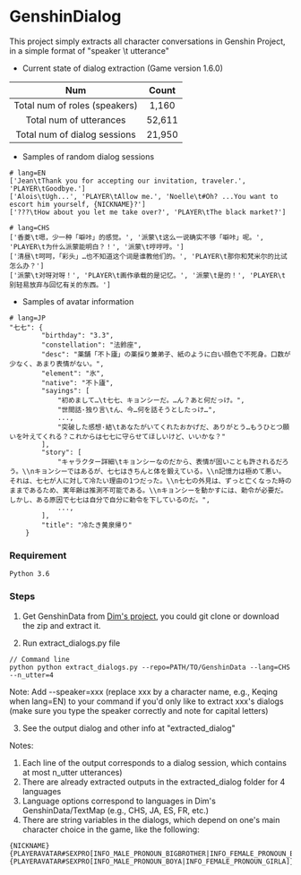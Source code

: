 # GenshinDialog
This project simply extracts all character conversations in Genshin Project, in a simple format of "speaker \t utterance"

- Current state of dialog extraction (Game version 1.6.0)

| Num  | Count | 
:-----------: | :-----------:  |
| Total num of roles (speakers)   | 1,160  |
| Total num of utterances  | 52,611  |
| Total num of dialog sessions  | 21,950 |

- Samples of random dialog sessions
~~~
# lang=EN
['Jean\tThank you for accepting our invitation, traveler.', 'PLAYER\tGoodbye.']
['Alois\tUgh...', 'PLAYER\tAllow me.', 'Noelle\t#Oh? ...You want to escort him yourself, {NICKNAME}?']
['???\tHow about you let me take over?', 'PLAYER\tThe black market?']

# lang=CHS
['香菱\t嗯，少一种「噼咔」的感觉。', '派蒙\t这么一说确实不够「噼咔」呢。', 'PLAYER\t为什么派蒙能明白？！', '派蒙\t哼哼哼。']
['清昼\t呵呵，「彩头」…也不知道这个词是谁教他们的。', 'PLAYER\t那你和梵米尔的比试怎么办？']
['派蒙\t对呀对呀！', 'PLAYER\t画作承载的是记忆。', '派蒙\t是的！', 'PLAYER\t别轻易放弃与回忆有关的东西。']
~~~
- Samples of avatar information
~~~
# lang=JP
"七七": {
        "birthday": "3.3",
        "constellation": "法鈴座",
        "desc": "薬舗「不卜廬」の薬採り兼弟子、紙のように白い顔色で不死身。口数が少なく、あまり表情がない。",
        "element": "氷",
        "native": "不卜廬",
        "sayings": [
            "初めまして…\t七七、キョンシーだ。…ん？あと何だっけ。",
            "世間話·独り言\tん、今…何を話そうとしたっけ…",
            ...,
            "突破した感想·結\tあなたがいてくれたおかげだ、ありがとう…もうひとつ願いを叶えてくれる？これからは七七に守らせてほしいけど、いいかな？"
        ],
        "story": [
            "キャラクター詳細\tキョンシーなのだから、表情が固いことも許されるだろう。\\nキョンシーではあるが、七七はきちんと体を鍛えている。\\n記憶力は極めて悪い。それは、七七が人に対して冷たい理由の1つだった。\\n七七の外見は、ずっと亡くなった時のままであるため、実年齢は推測不可能である。\\nキョンシーを動かすには、勅令が必要だ。しかし、ある原因で七七は自分で自分に勅令を下しているのだ。",
            ...,
        ],
        "title": "冷たき黄泉帰り"
    }
~~~

### Requirement
~~~
Python 3.6
~~~

### Steps
1. Get GenshinData from [Dim's project](https://github.com/Dimbreath/GenshinData), you could git clone or download the zip and extract it.

2. Run extract_dialogs.py file
~~~
// Command line
python python extract_dialogs.py --repo=PATH/TO/GenshinData --lang=CHS --n_utter=4
~~~
Note: Add --speaker=xxx (replace xxx by a character name, e.g., Keqing when lang=EN) to your command if you'd only like to extract xxx's dialogs (make sure you type the speaker correctly and note for capital letters)

3. See the output dialog and other info at "extracted_dialog"

Notes:

1. Each line of the output corresponds to a dialog session, which contains at most n_utter utterances)
2. There are already extracted outputs in the extracted_dialog folder for 4 languages
3. Language options correspond to languages in Dim's GenshinData/TextMap (e.g., CHS, JA, ES, FR, etc.)
4. There are string variables in the dialogs, which depend on one's main character choice in the game, like the following:
~~~
{NICKNAME}
{PLAYERAVATAR#SEXPRO[INFO_MALE_PRONOUN_BIGBROTHER|INFO_FEMALE_PRONOUN_BIGSISTER]}
{PLAYERAVATAR#SEXPRO[INFO_MALE_PRONOUN_BOYA|INFO_FEMALE_PRONOUN_GIRLA]}
~~~